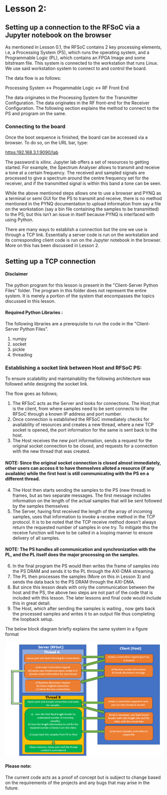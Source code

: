 # Lesson 2:

## Setting up a connection to the RFSoC via a Jupyter notebook on the browser
As mentioned in Lesson 0.1, the RFSoC contains 2 key processing elements, i.e, a Processing System (PS), which runs the operating system, and a Programmable Logic (PL), which contains an FPGA Image and some bitstream file. This system is connected to the workstation that runs Linux. We use said workstation system to connect to and control the board.

The data flow is as follows:

Processing System ↔ Progammable Logic ↔ RF Front End

The data originates in the Processing System for the Transmitter Configuration. The data originates in the RF front-end for the Receiver Configuration.
The following section explains the method to connect to the PS and program on the same.

### Connecting to the board

Once the boot sequence is finished, the board can be accessed via a browser. To do so, on the URL bar, type:

[https:192.168.3.1:9090/lab
](http://192.168.3.1/lab)

The password is xilinx. Jupyter lab offers a set of resources to getting started. For example, the Spectrum Analyser allows to transmit and receive a tone at a certain frequency. The received and sampled signals are processed to give a spectrum around the centre frequency set for the receiver, and if the transmitted signal is within this band a tone can be seen.

While the above mentioned steps allows one to use a browser and PYNQ as a terminal or semi GUI for the PS to transmit and receive, there is no method mentioned in the PYNQ documentation to upload information from say a file on the workstation (say a bin file containing the samples to be transmitted) to the PS; but this isn’t an issue in itself because PYNQ is interfaced with using Python.

There are many ways to establish a connection but the one we use is through a TCP link. Essentially a server code is run on the workstation and its corresponding client code is run on the Jupyter notebook in the browser. More on this has been discussed in Lesson 2.

## Setting up a TCP connection 

#### Disclaimer

The python program for this lesson is present in the "Client-Server Python Files" folder. The program in this folder does not represent the entire system. It is merely a portion of the system that encompasses the topics discussed in this lesson.

#### Required Python Libraries :
The following libraries are a prerequisite to run the code in the "Client-Server Python Files".

1) numpy
2) socket
3) pickle
4) threading


### Establishing a socket link between Host and RFSoC PS:

To ensure scalability and maintainability the following architecture was followed while designing the socket link.

The flow goes as follows; 
1) The RFSoC acts as the Server and looks for connections. The Host,that is the client, from where samples need to be sent connects to the RFSoC through a known IP address and port number.
2) Once connection is established the RFSoC immediately checks for availability of resources and creates a new thread, where a new TCP socket is opened, the port information for the same is sent back to the host.
3) The Host receives the new port information, sends a request for the original socket connection to be closed, and requests for a connection with the new thread that was created.
#### NOTE: Since the original socket connection is closed almost immediately, other users can access it to have themselves alloted a resource (if any available) while the first host is still communicating with the PS on a different thread.
4) The Host then starts sending the samples to the PS (new thread) in frames, but as two separate messages. The first message includes information on the length of the actual samples that will be sent followed by the samples themselves
5) The Server, having first received the length of the array of incoming samples, uses that information to invoke a receive method in the TCP protocol. It is to be noted that the TCP receive method doesn't always return the requested number of samples in one try. To mitigate this the receive function will have to be called in a looping manner to ensure delivery of all samples.
#### NOTE: The PS handles all communication and synchronization with the PL, and the PL itself does the major processing on the samples.
6) In the final program the PS would then writes the frame of samples into the PS DRAM and sends it to the PL through the AXI-DMA streaming.
7) The PL then processes the samples (More on this in Lesson 3) and sends the data back to the PS DRAM through the AXI-DMA.
8) But since this lesson deals with only the communication between the host and the PS, the above two steps are not part of the code that is included with this lesson. The later lessons and final code would include this in great detail.
9) The Host, which after sending the samples is waiting , now gets back the processed samples and writes it to an output file thus completing the loopback setup.

The below block diagram briefly explains the same system in a figure format

![](Images/BlockDiagramv2.png)


#### Please note:

The current code acts as a proof of concept but is subject to change based on the requirements of the projects and any bugs that may arise in the future.
